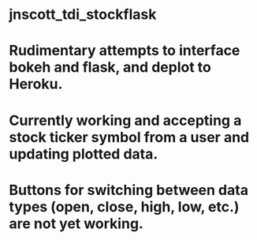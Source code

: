 # jnscott_tdi_stockflask
# Rudimentary attempts to interface bokeh and flask, and deplot to Heroku.
# Currently working and accepting a stock ticker symbol from a user and updating plotted data.
# Buttons for switching between data types (open, close, high, low, etc.) are not yet working.
